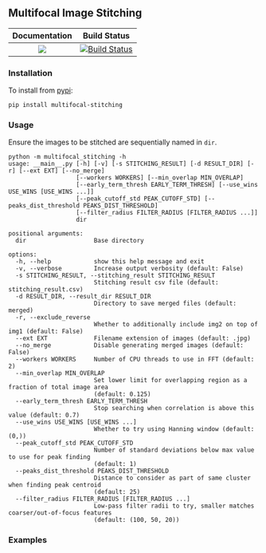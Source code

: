 Multifocal Image Stitching
---------------
| **Documentation** | **Build Status** |
|:-----------------:|:----------------:|
| [![][docs-latest-img]][docs-latest-url] | [![Build Status][build-img]][build-url] |



### Installation

To install from [pypi](https://pypi.org/project/multifocal-stitching/):

```
pip install multifocal-stitching
```

### Usage
Ensure the images to be stitched are sequentially named in `dir`.

```
python -m multifocal_stitching -h
usage: __main__.py [-h] [-v] [-s STITCHING_RESULT] [-d RESULT_DIR] [-r] [--ext EXT] [--no_merge]
                   [--workers WORKERS] [--min_overlap MIN_OVERLAP]
                   [--early_term_thresh EARLY_TERM_THRESH] [--use_wins USE_WINS [USE_WINS ...]]
                   [--peak_cutoff_std PEAK_CUTOFF_STD] [--peaks_dist_threshold PEAKS_DIST_THRESHOLD]
                   [--filter_radius FILTER_RADIUS [FILTER_RADIUS ...]]
                   dir

positional arguments:
  dir                   Base directory

options:
  -h, --help            show this help message and exit
  -v, --verbose         Increase output verbosity (default: False)
  -s STITCHING_RESULT, --stitching_result STITCHING_RESULT
                        Stitching result csv file (default: stitching_result.csv)
  -d RESULT_DIR, --result_dir RESULT_DIR
                        Directory to save merged files (default: merged)
  -r, --exclude_reverse
                        Whether to additionally include img2 on top of img1 (default: False)
  --ext EXT             Filename extension of images (default: .jpg)
  --no_merge            Disable generating merged images (default: False)
  --workers WORKERS     Number of CPU threads to use in FFT (default: 2)
  --min_overlap MIN_OVERLAP
                        Set lower limit for overlapping region as a fraction of total image area
                        (default: 0.125)
  --early_term_thresh EARLY_TERM_THRESH
                        Stop searching when correlation is above this value (default: 0.7)
  --use_wins USE_WINS [USE_WINS ...]
                        Whether to try using Hanning window (default: (0,))
  --peak_cutoff_std PEAK_CUTOFF_STD
                        Number of standard deviations below max value to use for peak finding
                        (default: 1)
  --peaks_dist_threshold PEAKS_DIST_THRESHOLD
                        Distance to consider as part of same cluster when finding peak centroid
                        (default: 25)
  --filter_radius FILTER_RADIUS [FILTER_RADIUS ...]
                        Low-pass filter radii to try, smaller matches coarser/out-of-focus features
                        (default: (100, 50, 20))
```

### Examples

[docs-latest-img]: https://img.shields.io/badge/docs-latest-blue.svg
[docs-latest-url]: https://github.com/yuanchenyang/multifocal-stitching
[build-img]: https://github.com/yuanchenyang/multifocal-stitching/workflows/CI/badge.svg?branch=master
[build-url]: https://github.com/yuanchenyang/multifocal-stitching/actions?query=workflow%3ACI
